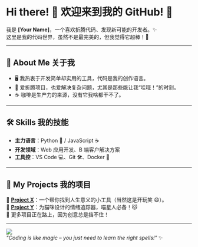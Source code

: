# Hi there! 👋 欢迎来到我的 GitHub! 🚀  

我是 **[Your Name]**，一个喜欢折腾代码、发现新可能的开发者。✨  
这里是我的代码世界，虽然不是最完美的，但我觉得它超棒！🎉  

---

## 🌟 About Me 关于我  

- 🖥️ 我热衷于开发简单却实用的工具，代码是我的创作语言。  
- 🎯 爱折腾项目，也爱解决复杂问题，尤其是那些能让我“哇哦！”的时刻。  
- ☕ 咖啡是生产力的来源，没有它我啥都干不了。  

---

## 🛠️ Skills 我的技能  

- **主力语言**：Python 🐍 / JavaScript ☕  
- **开发领域**：Web 应用开发、B 端客户解决方案  
- **工具控**：VS Code 💻、Git 🛠️、Docker 🐳  

---

## 🚀 My Projects 我的项目  

🔸 **[Project X](#)**：一个帮你找到人生意义的小工具（当然这是开玩笑 😄）。  
🔸 **[Project Y](#)**：为猫咪设计的情绪追踪器，喵星人必备！🐱  
🔸 更多项目正在路上，因为创意总是挡不住！  

---

![](https://media.giphy.com/media/vFKqnCdLPNOKc/giphy.gif)  
*"Coding is like magic – you just need to learn the right spells!"* ✨  
